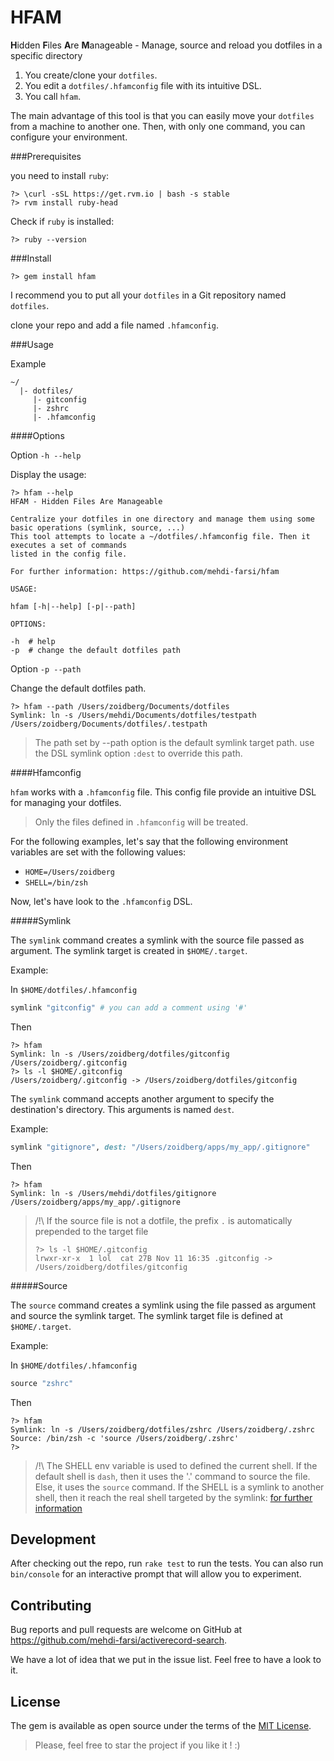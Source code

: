 # HFAM

<b>H</b>idden <b>F</b>iles <b>A</b>re <b>M</b>anageable - Manage, source and reload you dotfiles in a specific directory

1. You create/clone your `dotfiles`. 
2. You edit a `dotfiles/.hfamconfig` file with its intuitive DSL.
3. You call `hfam`.

The main advantage of this tool is that you can easily move your `dotfiles` from a machine to another one. Then, with only one command, you can configure your environment.

###Prerequisites

you need to install `ruby`:

```shell
?> \curl -sSL https://get.rvm.io | bash -s stable
?> rvm install ruby-head
```

Check if `ruby` is installed:

```shell
?> ruby --version
```

###Install

```shell
?> gem install hfam
```

I recommend you to put all your `dotfiles` in a Git repository named `dotfiles`.

clone your repo and add a file named `.hfamconfig`.

###Usage

Example

```asciidoc
~/
  |- dotfiles/
     |- gitconfig
     |- zshrc
     |- .hfamconfig
```

####Options

Option `-h --help`

Display the usage:

```shell
?> hfam --help
HFAM - Hidden Files Are Manageable

Centralize your dotfiles in one directory and manage them using some basic operations (symlink, source, ...)
This tool attempts to locate a ~/dotfiles/.hfamconfig file. Then it executes a set of commands
listed in the config file.

For further information: https://github.com/mehdi-farsi/hfam

USAGE:

hfam [-h|--help] [-p|--path]

OPTIONS:

-h  # help
-p  # change the default dotfiles path
```

Option `-p --path`

Change the default dotfiles path.

```shell
?> hfam --path /Users/zoidberg/Documents/dotfiles
Symlink: ln -s /Users/mehdi/Documents/dotfiles/testpath /Users/zoidberg/Documents/dotfiles/.testpath
```

> The path set by --path option is the default symlink target path.
> use the DSL symlink option `:dest` to override this path.

####Hfamconfig

`hfam` works with a `.hfamconfig` file. This config file provide an intuitive DSL for managing your dotfiles.

> Only the files defined in `.hfamconfig` will be treated.

For the following examples, let's say that the following environment variables are set with the following values:

- `HOME=/Users/zoidberg`
- `SHELL=/bin/zsh`

Now, let's have look to the `.hfamconfig` DSL.

#####Symlink

The `symlink` command creates a symlink with the source file passed as argument. The symlink target is created in `$HOME/.target`.

Example:

In `$HOME/dotfiles/.hfamconfig`

```ruby
symlink "gitconfig" # you can add a comment using '#'
```

Then

```shell
?> hfam
Symlink: ln -s /Users/zoidberg/dotfiles/gitconfig /Users/zoidberg/.gitconfig
?> ls -l $HOME/.gitconfig
/Users/zoidberg/.gitconfig -> /Users/zoidberg/dotfiles/gitconfig
```

The `symlink` command accepts another argument to specify the destination's directory. This arguments is named `dest`.

Example:

```ruby
symlink "gitignore", dest: "/Users/zoidberg/apps/my_app/.gitignore"
```

Then

```shell
?> hfam
Symlink: ln -s /Users/mehdi/dotfiles/gitignore /Users/zoidberg/apps/my_app/.gitignore
```

> /!\ If the source file is not a dotfile, the prefix `.` is automatically prepended to the target file
> ```shell
> ?> ls -l $HOME/.gitconfig
> lrwxr-xr-x  1 lol  cat 27B Nov 11 16:35 .gitconfig -> /Users/zoidberg/dotfiles/gitconfig
> ```

#####Source

The `source` command creates a symlink using the file passed as argument and source the symlink target. The symlink target file is defined at `$HOME/.target`.

Example:

In `$HOME/dotfiles/.hfamconfig`

```ruby
source "zshrc"
```

Then

```shell
?> hfam
Symlink: ln -s /Users/zoidberg/dotfiles/zshrc /Users/zoidberg/.zshrc
Source: /bin/zsh -c 'source /Users/zoidberg/.zshrc'
?>
```


> /!\ The SHELL env variable is used to defined the current shell.
>     If the default shell is `dash`, then it uses the '.' command to source the file.
>     Else, it uses the `source` command.
>     If the SHELL is a symlink to another shell, then it reach the real shell targeted by the symlink:
>     [for further information](https://wiki.ubuntu.com/DashAsBinSh#My_production_system_has_broken_and_I_just_want_to_get_it_back_up.21)

## Development

After checking out the repo, run `rake test` to run the tests. You can also run `bin/console` for an interactive prompt that will allow you to experiment.

## Contributing

Bug reports and pull requests are welcome on GitHub at https://github.com/mehdi-farsi/activerecord-search.

We have a lot of idea that we put in the issue list. Feel free to have a look to it.

## License

The gem is available as open source under the terms of the [MIT License](http://opensource.org/licenses/MIT).

> Please, feel free to star the project if you like it ! :)

